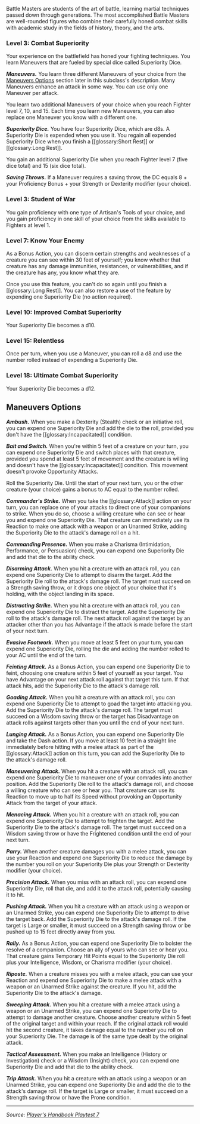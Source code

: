 Battle Masters are students of the art of battle, learning martial techniques passed down through generations. The most accomplished Battle Masters are well-rounded figures who combine their carefully honed combat skills with academic study in the fields of history, theory, and the arts.

### Level 3: Combat Superiority

Your experience on the battlefield has honed your fighting techniques. You learn Maneuvers that are fueled by special dice called Superiority Dice.

***Maneuvers.*** You learn three different Maneuvers of your choice from the [Maneuvers Options](#maneuvers-options) section later in this subclass's description. Many Maneuvers enhance an attack in some way. You can use only one Maneuver per attack.

You learn two additional Maneuvers of your choice when you reach Fighter level 7, 10, and 15. Each time you learn new Maneuvers, you can also replace one Maneuver you know with a different one.

***Superiority Dice.*** You have four Superiority Dice, which are d8s. A Superiority Die is expended when you use it. You regain all expended Superiority Dice when you finish a [[glossary:Short Rest]] or [[glossary:Long Rest]].

You gain an additional Superiority Die when you reach Fighter level 7 (five dice total) and 15 (six dice total).

***Saving Throws.*** If a Maneuver requires a saving throw, the DC equals 8 + your Proficiency Bonus + your Strength or Dexterity modifier (your choice).

### Level 3: Student of War

You gain proficiency with one type of Artisan's Tools of your choice, and you gain proficiency in one skill of your choice from the skills available to Fighters at level 1.

### Level 7: Know Your Enemy

As a Bonus Action, you can discern certain strengths and weaknesses of a creature you can see within 30 feet of yourself; you know whether that creature has any damage immunities, resistances, or vulnerabilities, and if the creature has any, you know what they are.

Once you use this feature, you can't do so again until you finish a [[glossary:Long Rest]]. You can also restore a use of the feature by expending one Superiority Die (no action required).

### Level 10: Improved Combat Superiority

Your Superiority Die becomes a d10.

### Level 15: Relentless

Once per turn, when you use a Maneuver, you can roll a d8 and use the number rolled instead of expending a Superiority Die.

### Level 18: Ultimate Combat Superiority

Your Superiority Die becomes a d12.

## Maneuvers Options

***Ambush.*** When you make a Dexterity (Stealth) check or an initiative roll, you can expend one Superiority Die and add the die to the roll, provided you don't have the [[glossary:Incapacitated]] condition.

***Bait and Switch.*** When you're within 5 feet of a creature on your turn, you can expend one Superiority Die and switch places with that creature, provided you spend at least 5 feet of movement and the creature is willing and doesn't have the [[glossary:Incapacitated]] condition. This movement doesn't provoke Opportunity Attacks.

Roll the Superiority Die. Until the start of your next turn, you or the other creature (your choice) gains a bonus to AC equal to the number rolled.

***Commander's Strike.*** When you take the [[glossary:Attack]] action on your turn, you can replace one of your attacks to direct one of your companions to strike. When you do so, choose a willing creature who can see or hear you and expend one Superiority Die. That creature can immediately use its Reaction to make one attack with a weapon or an Unarmed Strike, adding the Superiority Die to the attack's damage roll on a hit.

***Commanding Presence.*** When you make a Charisma (Intimidation, Performance, or Persuasion) check, you can expend one Superiority Die and add that die to the ability check.

***Disarming Attack.*** When you hit a creature with an attack roll, you can expend one Superiority Die to attempt to disarm the target. Add the Superiority Die roll to the attack's damage roll. The target must succeed on a Strength saving throw, or it drops one object of your choice that it's holding, with the object landing in its space.

***Distracting Strike.*** When you hit a creature with an attack roll, you can expend one Superiority Die to distract the target. Add the Superiority Die roll to the attack's damage roll. The next attack roll against the target by an attacker other than you has Advantage if the attack is made before the start of your next turn.

***Evasive Footwork.*** When you move at least 5 feet on your turn, you can expend one Superiority Die, rolling the die and adding the number rolled to your AC until the end of the turn.

***Feinting Attack.*** As a Bonus Action, you can expend one Superiority Die to feint, choosing one creature within 5 feet of yourself as your target. You have Advantage on your next attack roll against that target this turn. If that attack hits, add the Superiority Die to the attack's damage roll.

***Goading Attack.*** When you hit a creature with an attack roll, you can expend one Superiority Die to attempt to goad the target into attacking you. Add the Superiority Die to the attack's damage roll. The target must succeed on a Wisdom saving throw or the target has Disadvantage on attack rolls against targets other than you until the end of your next turn.

***Lunging Attack.*** As a Bonus Action, you can expend one Superiority Die and take the Dash action. If you move at least 10 feet in a straight line immediately before hitting with a melee attack as part of the [[glossary:Attack]] action on this turn, you can add the Superiority Die to the attack's damage roll.

***Maneuvering Attack.*** When you hit a creature with an attack roll, you can expend one Superiority Die to maneuver one of your comrades into another position. Add the Superiority Die roll to the attack's damage roll, and choose a willing creature who can see or hear you. That creature can use its Reaction to move up to half its Speed without provoking an Opportunity Attack from the target of your attack.

***Menacing Attack.*** When you hit a creature with an attack roll, you can expend one Superiority Die to attempt to frighten the target. Add the Superiority Die to the attack's damage roll. The target must succeed on a Wisdom saving throw or have the Frightened condition until the end of your next turn.

***Parry.*** When another creature damages you with a melee attack, you can use your Reaction and expend one Superiority Die to reduce the damage by the number you roll on your Superiority Die plus your Strength or Dexterity modifier (your choice).

***Precision Attack.*** When you miss with an attack roll, you can expend one Superiority Die, roll that die, and add it to the attack roll, potentially causing it to hit.

***Pushing Attack.*** When you hit a creature with an attack using a weapon or an Unarmed Strike, you can expend one Superiority Die to attempt to drive the target back. Add the Superiority Die to the attack's damage roll. If the target is Large or smaller, it must succeed on a Strength saving throw or be pushed up to 15 feet directly away from you.

***Rally.*** As a Bonus Action, you can expend one Superiority Die to bolster the resolve of a companion. Choose an ally of yours who can see or hear you. That creature gains Temporary Hit Points equal to the Superiority Die roll plus your Intelligence, Wisdom, or Charisma modifier (your choice).

***Riposte.*** When a creature misses you with a melee attack, you can use your Reaction and expend one Superiority Die to make a melee attack with a weapon or an Unarmed Strike against the creature. If you hit, add the Superiority Die to the attack's damage.

***Sweeping Attack.*** When you hit a creature with a melee attack using a weapon or an Unarmed Strike, you can expend one Superiority Die to attempt to damage another creature. Choose another creature within 5 feet of the original target and within your reach. If the original attack roll would hit the second creature, it takes damage equal to the number you roll on your Superiority Die. The damage is of the same type dealt by the original attack.

***Tactical Assessment.*** When you make an Intelligence (History or Investigation) check or a Wisdom (Insight) check, you can expend one Superiority Die and add that die to the ability check.

***Trip Attack.*** When you hit a creature with an attack using a weapon or an Unarmed Strike, you can expend one Superiority Die and add the die to the attack's damage roll. If the target is Large or smaller, it must succeed on a Strength saving throw or have the Prone condition.

----

_Source: [Player's Handbook Playtest 7](https://www.dndbeyond.com/sources/ua/ph-playtest-7)_
